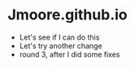 # Jmoore.github.io

- Let's see if I can do this
- Let's try another change
- round 3, after I did some fixes
